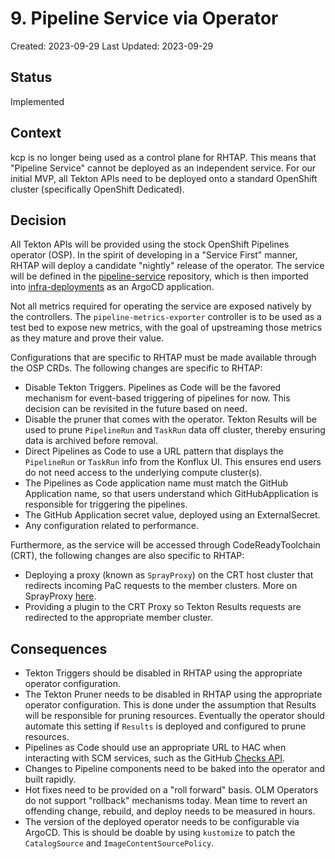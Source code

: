# 9. Pipeline Service via Operator

Created: 2023-09-29
Last Updated: 2023-09-29

## Status

Implemented

## Context

kcp is no longer being used as a control plane for RHTAP. This means that
"Pipeline Service" cannot be deployed as an independent service. For our
initial MVP, all Tekton APIs need to be deployed onto a standard OpenShift
cluster (specifically OpenShift Dedicated).

## Decision

All Tekton APIs will be provided using the stock OpenShift Pipelines operator (OSP).
In the spirit of developing in a "Service First" manner, RHTAP will deploy
a candidate "nightly" release of the operator. The service will be defined in
the [pipeline-service](https://github.com/openshift-pipelines/pipeline-service)
repository, which is then imported into
[infra-deployments](https://github.com/redhat-appstudio/infra-deployments) as
an ArgoCD application.

Not all metrics required for operating the service are exposed natively by the
controllers. The `pipeline-metrics-exporter` controller is to be used as a test
bed to expose new metrics, with the goal of upstreaming those metrics as they
mature and prove their value.

Configurations that are specific to RHTAP must be made available through
the OSP CRDs. The following changes are specific to RHTAP:

- Disable Tekton Triggers. Pipelines as Code will be the favored mechanism for
  event-based triggering of pipelines for now. This decision can be revisited
  in the future based on need.
- Disable the pruner that comes with the operator. Tekton Results will be used
  to prune `PipelineRun` and `TaskRun` data off cluster, thereby ensuring data
  is archived before removal.
- Direct Pipelines as Code to use a URL pattern that displays the `PipelineRun`
  or `TaskRun` info from the Konflux UI. This ensures
  end users do not need access to the underlying compute cluster(s).
- The Pipelines as Code application name must match the GitHub Application name, so that users understand which GitHubApplication is responsible for triggering the pipelines.
- The GitHub Application secret value, deployed using an ExternalSecret.
- Any configuration related to performance.

Furthermore, as the service will be accessed through CodeReadyToolchain (CRT), the
following changes are also specific to RHTAP:
- Deploying a proxy (known as `SprayProxy`) on the CRT host cluster that redirects
  incoming PaC requests to the member clusters. More on SprayProxy [here](0031-sprayproxy.md).
- Providing a plugin to the CRT Proxy so Tekton Results requests are redirected
  to the appropriate member cluster.

## Consequences

- Tekton Triggers should be disabled in RHTAP using the appropriate operator
  configuration.
- The Tekton Pruner needs to be disabled in RHTAP using the appropriate
  operator configuration. This is done under the assumption that Results will
  be responsible for pruning resources. Eventually the operator should automate
  this setting if `Results` is deployed and configured to prune resources.
- Pipelines as Code should use an appropriate URL to HAC when interacting with
  SCM services, such as the GitHub
  [Checks API](https://docs.github.com/en/rest/guides/getting-started-with-the-checks-api?apiVersion=2022-11-28).
- Changes to Pipeline components need to be baked into the operator and built
  rapidly.
- Hot fixes need to be provided on a "roll forward" basis. OLM Operators do not
  support "rollback" mechanisms today. Mean time to revert an offending change,
  rebuild, and deploy needs to be measured in hours.
- The version of the deployed operator needs to be configurable via ArgoCD.
  This is should be doable by using `kustomize` to patch the `CatalogSource` and `ImageContentSourcePolicy`.
